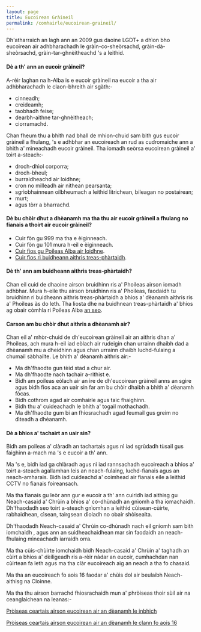 ```yaml
---
layout: page
title: Eucoirean Gràineil
permalink: /comhairle/eucoirean-graineil/
---
```


Dh'atharraich an lagh ann an 2009 gus daoine LGDT+ a dhìon bho eucoirean air adhbharachadh le gràin-co-sheòrsachd, gràin-dà-sheòrsachd, gràin-tar-ghnèitheachd 's a leithid.

#### Dè a th' ann an eucoir gràineil?

A-rèir laghan na h-Alba is e eucoir gràineil na eucoir a tha air adhbharachadh le claon-bhreith air sgàth:-

* cinneadh;
* creideamh;
* taobhadh feise;
* dearbh-aithne tar-ghnèitheach;
* ciorramachd.

Chan fheum thu a bhith nad bhall de mhion-chuid sam bith gus eucoir gràineil a fhulang, 's e adhbhar an eucoireach an rud as cudromaiche ann a bhith a' mìneachadh eucoir gràineil. Tha iomadh seòrsa eucoirean gràineil a' toirt a-steach:-

* droch-dhìol corporra;
* droch-bheul;
* burraidheachd air loidhne;
* cron no milleadh air nithean pearsanta;
* sgrìobhainnean oilbheumach a leithid litrichean, bileagan no postairean;
* murt;
* agus tòrr a bharrachd.

#### Dè bu chòir dhut a dhèanamh ma tha thu air eucoir gràineil a fhulang no fianais a thoirt air eucoir gràineil?

* Cuir fòn gu 999 ma tha e èiginneach.
* Cuir fòn gu 101 mura h-eil e èiginneach.
* [Cuir fios gu Poileas Alba air loidhne](https://www.scotland.police.uk/secureforms/hate-crime/).
* [Cuir fios ri buidheann aithris treas-phàrtaidh](http://www.scotland.police.uk/contact-us/hate-crime-and-third-party-reporting/third-party-reporting-centres).

#### Dè th' ann am buidheann aithris treas-phàrtaidh?

Chan eil cuid de dhaoine airson bruidhinn ris a' Phoileas airson iomadh adhbhar. Mura h-eile thu airson bruidhinn ris a' Phoileas, faodaidh tu bruidhinn ri buidheann aithris treas-phàrtaidh a bhios a' dèanamh aithris ris a' Phoileas às do leth. Tha liosta dhe na buidhnean treas-phàrtaidh a' bhios ag obair còmhla ri Poileas Alba [an seo](http://www.scotland.police.uk/contact-us/hate-crime-and-third-party-reporting/third-party-reporting-centres).

#### Carson am bu chòir dhut aithris a dhèanamh air?

Chan eil a' mhòr-chuid de dh'eucoirean gràineil air an aithris dhan a' Phoileas, ach mura h-eil iad eòlach air rudeigin chan urrainn dhaibh dad a dhèanamh mu a dheidhinn agus chan urrainn dhaibh luchd-fulaing a chumail sàbhailte. Le bhith a' dèanamh aithris air:-

* Ma dh'fhaodte gun tèid stad a chur air.
* Ma dh'fhaodte nach tachair a-rithist e.
* Bidh am poileas eòlach air an ìre de dh'eucoirean gràineil anns an sgìre agus bidh fios aca an uair sin far am bu chòir dhaibh a bhith a' dèanamh fòcas.
* Bidh cothrom agad air comhairle agus taic fhaighinn.
* Bidh thu a' cuideachadh le bhith a' togail mothachadh.
* Ma dh'fhaodte gum bi an fhiosrachadh agad feumail gus greim no dìteadh a dhèanamh.

#### Dè a bhios a' tachairt an uair sin?

Bidh am poileas a' clàradh an tachartais agus nì iad sgrùdadh tùsail gus faighinn a-mach ma 's e eucoir a th' ann.

Ma 's e, bidh iad ga chlàradh agus nì iad rannsachadh eucoireach a bhios a' toirt a-steach agallamhan leis an neach-fulaing, luchd-fianais agus an neach-amharais. Bidh iad cuideachd a' coimhead air fianais eile a leithid CCTV no fianais foireansach.

Ma tha fianais gu leòr ann gur e eucoir a th' ann cuiridh iad aithisg gu Neach-casaid a' Chrùin a bhios a' co-dhùnadh an gnìomh a tha iomachaidh. Dh'fhaodadh seo toirt a-steach gnìomhan a leithid cùisean-cùirte, rabhaidhean, cìsean, tairgsean dìoladh no obair shòisealta.

Dh'fhaodadh Neach-casaid a' Chrùin co-dhùnadh nach eil gnìomh sam bith iomchaidh , agus ann an suidheachaidhean mar sin faodaidh an neach-fhulaing mìneachadh iarraidh orra.

Ma tha cùis-chùirte iomchaidh bidh Neach-casaid a' Chrùin a' taghadh an cùirt a bhios a' dèiligeadh ris a-rèir nàdar an eucoir, cumhachdan nan cùirtean fa leth agus ma tha clàr eucoireach aig an neach a tha fo chasaid.

Ma tha an eucoireach fo aois 16 faodar a' chùis dol air beulaibh Neach-aithisg na Cloinne.

Ma tha thu airson barrachd fhiosrachaidh mun a' phròiseas thoir sùil air na ceanglaichean na leanas:-

[Pròiseas ceartais airson eucoirean air an dèanamh le inbhich](http://www.victimsofcrimeinscotland.org.uk/the-justice-process/step-by-step-guide-to-the-justice-process/crime-committed-by-an-adult-over-16/)

[Pròiseas ceartais airson eucoirean air an dèanamh le clann fo aois 16](http://www.victimsofcrimeinscotland.org.uk/the-justice-process/step-by-step-guide-to-the-justice-process/crime-committed-by-a-young-person-under-16/)
